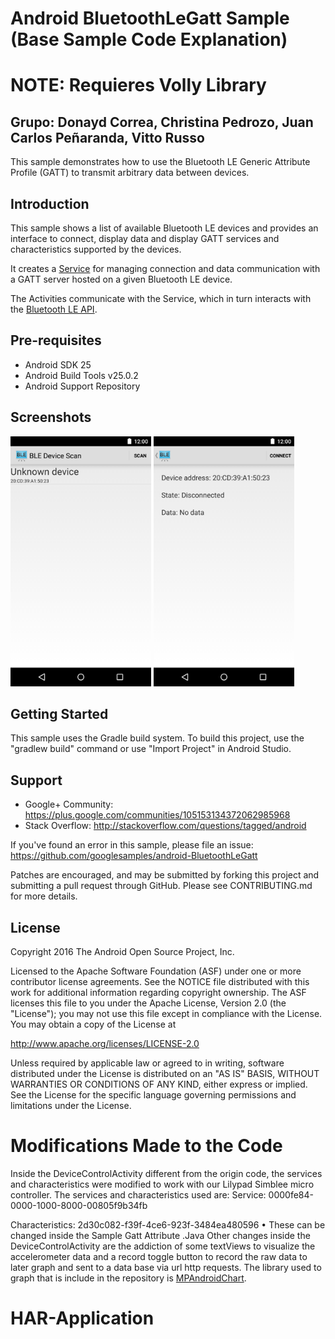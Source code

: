 
Android BluetoothLeGatt Sample (Base Sample Code Explanation)
=============================================================
NOTE: Requieres Volly Library
=============================

Grupo: Donayd Correa, Christina Pedrozo, Juan Carlos Peñaranda, Vitto Russo
---------------------------------------------------------------------------

This sample demonstrates how to use the Bluetooth LE Generic Attribute Profile (GATT)
to transmit arbitrary data between devices.

Introduction
------------

This sample shows a list of available Bluetooth LE devices and provides
an interface to connect, display data and display GATT services and
characteristics supported by the devices.

It creates a [Service][1] for managing connection and data communication with a GATT server
hosted on a given Bluetooth LE device.

The Activities communicate with the Service, which in turn interacts with the [Bluetooth LE API][2].

[1]:http://developer.android.com/reference/android/app/Service.html
[2]:https://developer.android.com/reference/android/bluetooth/BluetoothGatt.html

Pre-requisites
--------------

- Android SDK 25
- Android Build Tools v25.0.2
- Android Support Repository

Screenshots
-------------

<img src="screenshots/1-main.png" height="400" alt="Screenshot"/> <img src="screenshots/2-detail.png" height="400" alt="Screenshot"/> 

Getting Started
---------------

This sample uses the Gradle build system. To build this project, use the
"gradlew build" command or use "Import Project" in Android Studio.

Support
-------

- Google+ Community: https://plus.google.com/communities/105153134372062985968
- Stack Overflow: http://stackoverflow.com/questions/tagged/android

If you've found an error in this sample, please file an issue:
https://github.com/googlesamples/android-BluetoothLeGatt

Patches are encouraged, and may be submitted by forking this project and
submitting a pull request through GitHub. Please see CONTRIBUTING.md for more details.

License
-------

Copyright 2016 The Android Open Source Project, Inc.

Licensed to the Apache Software Foundation (ASF) under one or more contributor
license agreements.  See the NOTICE file distributed with this work for
additional information regarding copyright ownership.  The ASF licenses this
file to you under the Apache License, Version 2.0 (the "License"); you may not
use this file except in compliance with the License.  You may obtain a copy of
the License at

http://www.apache.org/licenses/LICENSE-2.0

Unless required by applicable law or agreed to in writing, software
distributed under the License is distributed on an "AS IS" BASIS, WITHOUT
WARRANTIES OR CONDITIONS OF ANY KIND, either express or implied.  See the
License for the specific language governing permissions and limitations under
the License.

Modifications Made to the Code
==============================

Inside the DeviceControlActivity different from the origin code, the services and characteristics were modified to work with our Lilypad Simblee micro controller. The services and characteristics used are:
Service: 0000fe84-0000-1000-8000-00805f9b34fb

Characteristics: 2d30c082-f39f-4ce6-923f-3484ea480596
•	These can be changed inside the Sample Gatt Attribute .Java 
Other changes inside the DeviceControlActivity are the addiction of some textViews to visualize the accelerometer data and a record toggle button to record the raw data to later graph and sent to a data base via url http requests.
The library used to graph that is include in the repository is [MPAndroidChart][3]. 

[3]: https://github.com/PhilJay/MPAndroidChart

# HAR-Application
